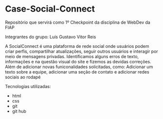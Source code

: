 # Case-Social-Connect
Repositório que servirá como 1º Checkpoint da disciplina de WebDev da FIAP

Integrantes do grupo:
Luís Gustavo 
Vitor Reis

A SocialConnect é uma plataforma de rede social onde usuários podem criar perfis, compartilhar atualizações, seguir outros usuários e interagir por meio de mensagens privadas. 
Identificamos alguns erros de texto, informações e na questão visual do site e fizemos as devidas correções. Além de adicionar novas funiconalidades solicitadas, como: Adicionar um texto sobre a equipe, adicionar uma seção de contato e adicionar redes sociais ao rodapé

Tecnologias utilizadas:
- html
- css
- git
- git hub
